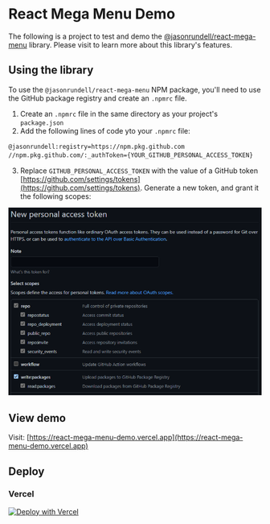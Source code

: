 # React Mega Menu Demo

The following is a project to test and demo the
[@jasonrundell/react-mega-menu](https://github.com/jasonrundell/react-mega-menu)
library. Please visit to learn more about this library's features.

## Using the library

To use the `@jasonrundell/react-mega-menu` NPM package, you'll need to use the
GitHub package registry and create an `.npmrc` file.

1. Create an `.npmrc` file in the same directory as your project's
   `package.json`
2. Add the following lines of code yto your `.npmrc` file:

```bash
@jasonrundell:registry=https://npm.pkg.github.com
//npm.pkg.github.com/:_authToken={YOUR_GITHUB_PERSONAL_ACCESS_TOKEN}
```

3. Replace `GITHUB_PERSONAL_ACCESS_TOKEN` with the value of a GitHub token
   [https://github.com/settings/tokens](https://github.com/settings/tokens).
   Generate a new token, and grant it the following scopes:

![Screenshot of new personal access token scopes](images/github-token-scopes.png)

## View demo

Visit:
[https://react-mega-menu-demo.vercel.app](https://react-mega-menu-demo.vercel.app)

## Deploy

### Vercel

[![Deploy with Vercel](https://vercel.com/button)](https://vercel.com/new/project?template=https://github.com/jasonrundell/react-mega-menu-demo)